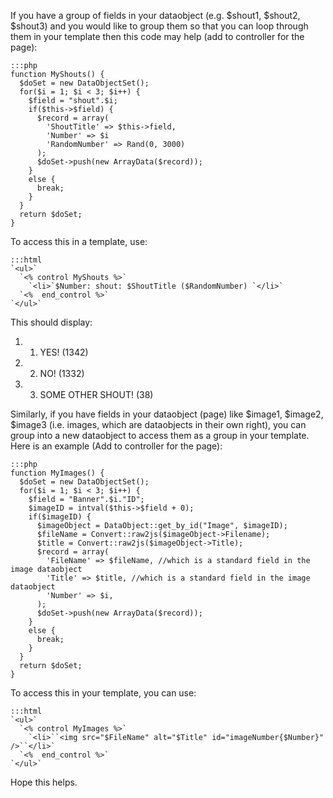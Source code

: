If you have a group of fields in your dataobject (e.g. $shout1, $shout2, $shout3) and you would like to group them so
that you can loop through them in your template then this code may help (add to controller for the page):

	:::php
	function MyShouts() {
	  $doSet = new DataObjectSet();
	  for($i = 1; $i < 3; $i++) {
	    $field = "shout".$i;
	    if($this->$field) {
	      $record = array(
	        'ShoutTitle' => $this->field,
	        'Number' => $i
	        'RandomNumber' => Rand(0, 3000)
	      );
	      $doSet->push(new ArrayData($record));
	    }
	    else {
	      break;
	    }
	  }
	  return $doSet;
	}


To access this in a template, use: 

	:::html
	`<ul>`
	  `<% control MyShouts %>`
	    `<li>`$Number: shout: $ShoutTitle ($RandomNumber) `</li>`
	  `<%  end_control %>`
	`</ul>`


This should display:

 1.  1. YES! (1342)
 2.  2. NO! (1332)
 3.  3. SOME OTHER SHOUT! (38)


Similarly, if you have fields in your dataobject (page) like $image1, $image2, $image3 (i.e. images, which are
dataobjects in their own right), you can group into a new dataobject to access them as a group in your template.  Here
is an example (Add to controller for the page):

	:::php
	function MyImages() {
	  $doSet = new DataObjectSet();
	  for($i = 1; $i < 3; $i++) {
	    $field = "Banner".$i."ID";
	    $imageID = intval($this->$field + 0);
	    if($imageID) {
	      $imageObject = DataObject::get_by_id("Image", $imageID);
	      $fileName = Convert::raw2js($imageObject->Filename);
	      $title = Convert::raw2js($imageObject->Title);
	      $record = array(
	        'FileName' => $fileName, //which is a standard field in the image dataobject
	        'Title' => $title, //which is a standard field in the image dataobject
	        'Number' => $i,
	      );
	      $doSet->push(new ArrayData($record));
	    }
	    else {
	      break;
	    }
	  }
	  return $doSet;
	}
	


To access this in your template, you can use:

	:::html
	`<ul>`
	  `<% control MyImages %>`
	    `<li>``<img src="$FileName" alt="$Title" id="imageNumber{$Number}" />``</li>`
	  `<%  end_control %>`
	`</ul>`


Hope this helps.




